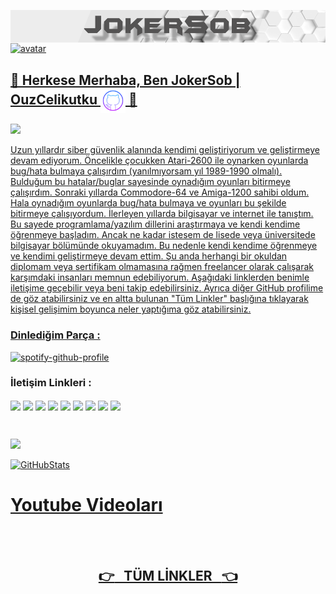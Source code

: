 <!--          HEADER ALANI          -->
<a href="https://github.com/JokerSob"><img align="center" alt="header" width="700" src="JokerSob.png"></a>
<a href="#"><img align="center" alt="avatar" width="700" height= "250" src="https://github.com/JokerSob/JokerSob/blob/main/JokerSob.gif"> 

## 👋 Herkese Merhaba, Ben JokerSob | OuzCelikutku <a href="#"><img align="center" alt="github" width="40" src="github.svg"> 👋 
<a href="#"><img src="https://img.shields.io/badge/CyberSecurity-Consultant%20%2F%20Programmer%20%2F%20Pentester%20%2F%20Trainer-blue">

Uzun yıllardır siber güvenlik alanında kendimi geliştiriyorum ve geliştirmeye devam ediyorum. Öncelikle çocukken Atari-2600 ile oynarken oyunlarda bug/hata bulmaya çalışırdım (yanılmıyorsam yıl 1989-1990 olmalı). Bulduğum bu hatalar/buglar sayesinde oynadığım oyunları bitirmeye çalışırdım. Sonraki yıllarda Commodore-64 ve Amiga-1200 sahibi oldum. Hala oynadığım oyunlarda bug/hata bulmaya ve oyunları bu şekilde bitirmeye çalışıyordum. İlerleyen yıllarda bilgisayar ve internet ile tanıştım. Bu sayede programlama/yazılım dillerini araştırmaya ve kendi kendime öğrenmeye başladım. Ancak ne kadar istesem de lisede veya üniversitede bilgisayar bölümünde okuyamadım. Bu nedenle kendi kendime öğrenmeye ve kendimi geliştirmeye devam ettim. Şu anda herhangi bir okuldan diplomam veya sertifikam olmamasına rağmen freelancer olarak çalışarak karşımdaki insanları memnun edebiliyorum. Aşağıdaki linklerden benimle iletişime geçebilir veya beni takip edebilirsiniz. Ayrıca diğer GitHub profilime de göz atabilirsiniz ve en altta bulunan "Tüm Linkler" başlığına tıklayarak kişisel gelişimim boyunca neler yaptığıma göz atabilirsiniz.
  
### Dinlediğim Parça :
[![spotify-github-profile](https://spotify-github-profile.vercel.app/api/view?uid=dx5wa2m1x1gwxj4m2ij8jexbj&cover_image=true&theme=novatorem&show_offline=false&background_color=121212&bar_color=53b14f&bar_color_cover=false)](https://open.spotify.com/user/dx5wa2m1x1gwxj4m2ij8jexbj) 

<!--          LİNKLER ALANI          -->
### <b>     İletişim Linkleri :     </b></tr>

<p align="left">
<a target="blank" href="https://www.youtube.com/channel/UCyXFujTOqgRz9oqU8V-hXww"><img align="center" src="https://img.shields.io/badge/YouTube-%23FF0000.svg?style=for-the-badge&logo=YouTube&logoColor=white" /></a>
<a target="blank" href="https://www.instagram.com/ouzpinkman"><img align="center" src="https://img.shields.io/badge/Instagram-E4405F?style=for-the-badge&logo=instagram&logoColor=white" /></a>
<a target="blank" href="https://twitter.com/SyntaxError_69"><img align="center" src="https://img.shields.io/badge/Twitter-%231DA1F2.svg?style=for-the-badge&logo=Twitter&logoColor=white" /></a>
<a target="blank" href="https://join.skype.com/invite/j2ho1vVuTHv7"><img align="center" src="https://img.shields.io/badge/Skype-%2300AFF0.svg?style=for-the-badge&logo=Skype&logoColor=white" /></a>
<a target="blank" href="https://discord.com/users/1045121857143177317"><img align="center" src="https://img.shields.io/badge/Discord-%235865F2.svg?style=for-the-badge&logo=discord&logoColor=white" /></a>
<a target="blank" href="https://www.tiktok.com/@cy83rp5ych0"><img align="center" src="https://img.shields.io/badge/TikTok-%23000000.svg?style=for-the-badge&logo=TikTok&logoColor=white" /></a>
<a target="blank" href="https://www.linkedin.com/in/oguzcelikutku351912/"><img align="center" src="https://img.shields.io/badge/linkedin-%230077B5.svg?style=for-the-badge&logo=linkedin&logoColor=white" /></a>
<a target="blank"  href="https://github.com/OuzCelikutku"><img align="center" src="https://img.shields.io/badge/github-%23121011.svg?style=for-the-badge&logo=github&logoColor=white" /></a>
<a target="blank" href="mailto:o.celikutku@outlook.com"><img align="center" src="https://img.shields.io/badge/Hotmail-0078D4?style=for-the-badge&logo=microsoft-outlook&logoColor=white" /></a>
</p>

<br />

<!--          GİTHUB STATS ALANI          -->
<a href="#"><img src="https://visitor-badge.laobi.icu/badge?page_id=JokerSob.jokersob">
  
<a href="#"><img  alt="GitHubStats" width="700" src="https://github-readme-stats.vercel.app/api?username=JokerSob&show_icons=true&include_all_commits=true&count_private=true&theme=blue-green&layout=compact">

# <b> Youtube Videoları </b>

<!-- YOUTUBE:START -->
<!-- YOUTUBE:END -->

<br />
<br />

## <a href="https://github.com/JokerSob/BloglarYayinlarKilavuzlarTumLinkler"><center><b> :point_right: &nbsp; TÜM LİNKLER &nbsp; :point_left: </b></center></a>
